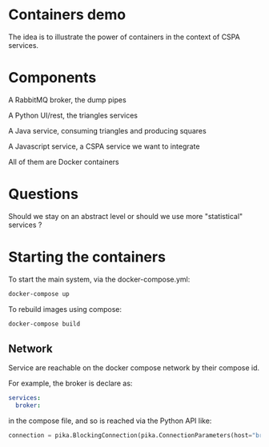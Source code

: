 # Containers demo

The idea is to illustrate the power of containers in the context of CSPA services.

# Components

A RabbitMQ broker, the dump pipes

A Python UI/rest, the triangles services

A Java service, consuming triangles and producing squares

A Javascript service, a CSPA service we want to integrate

All of them are Docker containers

# Questions

Should we stay on an abstract level or should we use more "statistical" services ?

# Starting the containers

To start the main system, via the docker-compose.yml:

```bash
docker-compose up
```

To rebuild images using compose:

```bash
docker-compose build
```
## Network

Service are reachable on the docker compose network by their compose id.

For example, the broker is declare as:

```yaml
services:
  broker:
```

in the compose file, and so is reached via the Python API like:

```python
connection = pika.BlockingConnection(pika.ConnectionParameters(host="broker"))
```
